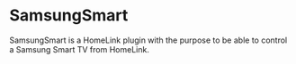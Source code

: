 # SamsungSmart
SamsungSmart is a HomeLink plugin with the purpose to be able to control a Samsung Smart TV from HomeLink.
